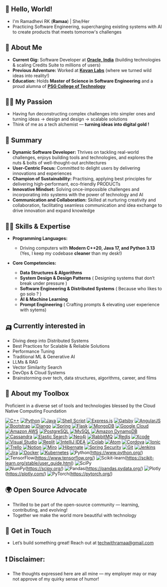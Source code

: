 ## 🐼 Hello, World! 

- I'm Ramadhevi RK (**Ramaa**) | She/Her
- Practicing Software Engineering, supercharging existing systems with AI to create products that meets tomorrow's challenges

## 🥑 About Me

- **Current Gig:** Software Developer at **[Oracle, India](https://oracle.com)** (building technologies & scaling Credits Suite to millions of users)
- **Previous Adventure:** Worked at **[Kovan Labs](https://kovanlabs.com)**  (where we turned wild ideas into reality!)  
- **Education:** Holds **Master of Science in Software Engineering** and a proud alumna of **[PSG College of Technology](https://www.psgtech.edu/index1.php)**

## 🏄‍♀️ My Passion

-  Having fun deconstructing complex challenges into simpler ones and turning ideas -> design and design -> scalable solutions
-  Think of me as a tech alchemist — **turning ideas into digital gold !**

## 🍁 Summary

- **Dynamic Software Developer:** Thrives on tackling real-world challenges, enjoys building tools and technologies, and explores the nuts & bolts of well-thought-out architectures
- **User-Centric Focus:** Committed to delight users by delivering innovations and experiences
- **Champion of Sustainability:** Practising, applying best principles for delivering high-performant, eco-friendly PRODUCTs
- **Innovative Mindset:** Solving once-impossible challenges and incorporating into systems with the power of technology and AI
- **Communication and Collaboration:** Skilled at nurturing creativity and collaboration, facilitating seamless communication and idea exchange to drive innovation and expand knowledge


## 🍋‍🟩 Skills & Expertise

- **Programming Languages:**  
  - Driving computers with **Modern C++20, Java 17, and Python 3.13** (Yes, I keep my codebase **cleaner** than my desk!)

- **Core Competencies:**  
  - **Data Structures & Algorithms** 
  - **System Design & Design Patterns** ( Designing systems that don’t break under pressure )  
  - **Software Engineering & Distributed Systems** ( Because who likes to go solo ? )  
  - **AI & Machine Learning** 
  - **Prompt Engineering** ( Crafting prompts & elevating user experience with sytems)

## 🛺 Currently interested in

- Diving deep into Distributed Systems
- Best Practices for Scalable & Reliable Solutions
- Performance Tuning
- Traditional ML & Generative AI
- LLMs & RAG  
- Vector Similarity Search 
- DevOps & Cloud Systems
- Brainstorming over tech, data structures, algorithms, career, and films

## 🪸 About my Toolbox

Proficient in a diverse set of tools and technologies blessed by the Cloud Native Computing Foundation

[![C++](https://img.shields.io/badge/c++-%2300599C.svg?style=for-the-badge&logo=c%2B%2B&logoColor=white)](https://isocpp.org/)
[![Python](https://img.shields.io/badge/Python-3776AB?style=for-the-badge&logo=python&logoColor=white)](https://www.python.org/)
[![Java](https://img.shields.io/badge/Java-ED8B00?style=for-the-badge&logo=openjdk&logoColor=white)](https://www.oracle.com/java/)
[![Shell Script](https://img.shields.io/badge/Shell_Script-121011?style=for-the-badge&logo=gnu-bash&logoColor=white)](https://www.gnu.org/software/bash/)
[![Express.js](https://img.shields.io/badge/Express.js-404D59?style=for-the-badge)](https://expressjs.com/)
[![Gatsby](https://img.shields.io/badge/Gatsby-663399?style=for-the-badge&logo=gatsby&logoColor=white)](https://gatsbyjs.com/)
[![AngularJS](https://img.shields.io/badge/AngularJS-E23237?style=for-the-badge&logo=angularjs&logoColor=white)](https://angularjs.org/)
[![Bootstrap](https://img.shields.io/badge/Bootstrap-563D7C?style=for-the-badge&logo=bootstrap&logoColor=white)](https://getbootstrap.com/)
[![Django](https://img.shields.io/badge/Django-092E20?style=for-the-badge&logo=django&logoColor=white)](https://www.djangoproject.com/)
[![Spring](https://img.shields.io/badge/Spring-6DB33F?style=for-the-badge&logo=spring&logoColor=white)](https://spring.io/)
[![Flask](https://img.shields.io/badge/Flask-000000?style=for-the-badge&logo=flask&logoColor=white)](https://palletsprojects.com/projects/flask/)
[![MongoDB](https://img.shields.io/badge/MongoDB-4EA94B?style=for-the-badge&logo=mongodb&logoColor=white)](https://www.mongodb.com/)
[![Google Cloud](https://img.shields.io/badge/Google_Cloud-4285F4?style=for-the-badge&logo=google-cloud&logoColor=white)](https://cloud.google.com/?hl=en)
[![Amazon AWS](https://img.shields.io/badge/Amazon_AWS-232F3E?style=for-the-badge&logo=amazon-aws&logoColor=white)](https://aws.amazon.com/)
[![PostgreSQL](https://img.shields.io/badge/PostgreSQL-316192?style=for-the-badge&logo=postgresql&logoColor=white)](https://www.postgresql.org/)
[![MySQL](https://img.shields.io/badge/MySQL-4479A1?style=for-the-badge&logo=mysql&logoColor=white)](https://www.mysql.com/)
[![Amazon DynamoDB](https://img.shields.io/badge/Amazon%20DynamoDB-4053D6?style=for-the-badge&logo=Amazon%20DynamoDB&logoColor=white)](http://aws.amazon.com/dynamodb/)
[![Cassandra](https://img.shields.io/badge/Cassandra-1287B1?style=for-the-badge&logo=apache%20cassandra&logoColor=white)](https://cassandra.apache.org/)
[![Elastic Search](https://img.shields.io/badge/Elastic_Search-005571?style=for-the-badge&logo=elasticsearch&logoColor=white)](https://www.elastic.co/elasticsearch/)
[![Neo4j](https://img.shields.io/badge/Neo4j-018bff?style=for-the-badge&logo=neo4j&logoColor=white)](https://neo4j.com/)
[![RabbitMQ](https://img.shields.io/badge/rabbitmq-%23FF6600.svg?&style=for-the-badge&logo=rabbitmq&logoColor=white)](https://www.rabbitmq.com/)
[![Redis](https://img.shields.io/badge/redis-%23DD0031.svg?&style=for-the-badge&logo=redis&logoColor=white)](https://redis.io/)
[![Xcode](https://img.shields.io/badge/Xcode-007ACC?style=for-the-badge&logo=Xcode&logoColor=white)](https://developer.apple.com/xcode/)
[![Visual Studio](https://img.shields.io/badge/Visual_Studio-5C2D91?style=for-the-badge&logo=visual%20studio&logoColor=white)](https://visualstudio.microsoft.com/)
[![Replit](https://img.shields.io/badge/replit-667881?style=for-the-badge&logo=replit&logoColor=white)](https://replit.com/)
[![IntelliJ IDEA](https://img.shields.io/badge/IntelliJ_IDEA-000000.svg?style=for-the-badge&logo=intellij-idea&logoColor=white)](https://www.jetbrains.com/idea/)
[![Colab](https://img.shields.io/badge/Colab-F9AB00?style=for-the-badge&logo=googlecolab&color=525252)](https://colab.research.google.com/)
[![Atom](https://img.shields.io/badge/Atom-66595C?style=for-the-badge&logo=Atom&logoColor=white)](https://atom.io/)
[![Cordova](https://img.shields.io/badge/Cordova-35434F?style=for-the-badge&logo=apache-cordova&logoColor=E8E8E8)](https://cordova.apache.org/)
[![Ionic](https://img.shields.io/badge/Ionic-3880FF?style=for-the-badge&logo=ionic&logoColor=white)](https://ionicframework.com/)
[![Trello](https://img.shields.io/badge/Trello-0052CC?style=for-the-badge&logo=trello&logoColor=white)](http://trello.com/)
[![Notion](https://img.shields.io/badge/Notion-000000?style=for-the-badge&logo=notion&logoColor=white)](https://www.notion.so/)
[![Miro](https://img.shields.io/badge/Miro-050038?style=for-the-badge&logo=Miro&logoColor=white)](https://miro.com/)
[![Hibernate](https://img.shields.io/badge/Hibernate-59666C?style=for-the-badge&logo=Hibernate&logoColor=white)](https://hibernate.org/orm/)
[![Spring Security](https://img.shields.io/badge/Spring_Security-6DB33F?style=for-the-badge&logo=Spring-Security&logoColor=white)](https://spring.io/projects/spring-security)
[![Git](https://img.shields.io/badge/GIT-E44C30?style=for-the-badge&logo=git&logoColor=white)](https://git-scm.com/)
[![Jenkins](https://img.shields.io/badge/Jenkins-D24939?style=for-the-badge&logo=Jenkins&logoColor=white)](https://www.jenkins.io/)
[![Jira](https://img.shields.io/badge/Jira-0052CC?style=for-the-badge&logo=Jira&logoColor=white)](https://www.atlassian.com/software/jira)
[![Docker](https://img.shields.io/badge/docker-%230db7ed.svg?style=for-the-badge&logo=docker&logoColor=white)](https://www.docker.com/)
[![Kubernetes](https://img.shields.io/badge/kubernetes-%23326ce5.svg?style=for-the-badge&logo=kubernetes&logoColor=white)](https://kubernetes.io/)
![Python](https://img.shields.io/badge/Python-FFD43B?style=for-the-badge&logo=python&logoColor=darkgreen)(https://www.python.org/)
![TensorFlow](https://img.shields.io/badge/TensorFlow-FF6F00?style=for-the-badge&logo=TensorFlow&logoColor=white)(https://www.tensorflow.org/)
![Scikit-learn](https://img.shields.io/badge/scikit_learn-F7931E?style=for-the-badge&logo=scikit-learn&logoColor=white)(https://scikit-learn.org/stable/user_guide.html)
![SciPy](https://img.shields.io/badge/SciPy-654FF0?style=for-the-badge&logo=SciPy&logoColor=white)  
![NumPy](https://img.shields.io/badge/Numpy-777BB4?style=for-the-badge&logo=numpy&logoColor=white)(https://scipy.org/)
![Pandas](https://img.shields.io/badge/Pandas-2C2D72?style=for-the-badge&logo=pandas&logoColor=white)(https://pandas.pydata.org/)
![Plotly](https://img.shields.io/badge/Plotly-239120?style=for-the-badge&logo=plotly&logoColor=white)(https://plotly.com/)
![PyTorch](https://img.shields.io/badge/PyTorch-EE4C2C?style=for-the-badge&logo=PyTorch&logoColor=white)(https://pytorch.org/)

## 🌍 Open Source Advocate

- Thrilled to be part of the open-source community — learning, contributing, and evolving!
- Together we make the world more beautiful with technology

## 💫 Get in Touch

- Let’s build something great! Reach out at [techwithramaa@gmail.com](mailto:techwithramaa@gmail.com)

## ❗ **Disclaimer:**  
- The thoughts expressed here are all mine — my employer may or may not approve of my quirky sense of humor!
